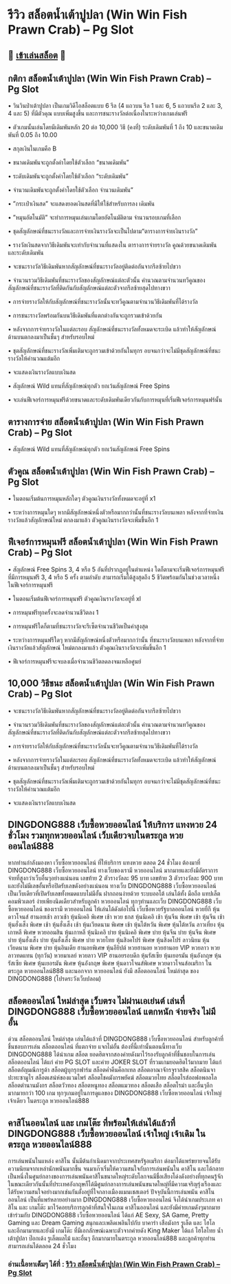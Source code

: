 # รีวิว สล็อตน้ำเต้าปูปลา (Win Win Fish Prawn Crab) – Pg Slot

## 🎰 [เข้าเล่นสล็อต](https://bit.ly/3ryTLaH) 🎰

## กติกา สล็อตน้ำเต้าปูปลา (Win Win Fish Prawn Crab) – Pg Slot

• วินวินป่าเต้าปูปลา เป็นเกมวิดีโอสล็อตแบบ 6 รีล (4 แถวบน รีล 1 และ 6, 5 แถวบนรีล 2 และ 3, 4 และ 5) ที่มีตัวคุณ แบบเพิ่มสูงขึ้น และการชนะรางวัลต่อเนื่องในระหว่างเกมเล่นฟรี

• ตัวเกมนั้นเล่นโดยมีเดิมพันหลัก 20 ต่อ 10,000 วิธี (คงที่) ระดับเดิมพันที่ 1 ถึง 10 และขนาดเดิมพันที่ 0.05 ถึง 10.00

• สกุลเงินในเกมคือ B

• ขนาดเดิมพันจะถูกตั้งค่าโดยใช้ตัวเลือก “ขนาดเดิมพัน”

• ระดับเดิมพันจะถูกตั้งค่าโดยใช้ตัวเลือก “ระดับเดิมพัน”

• จํานวนเดิมพันจะถูกตั้งค่าโดยใช้ตัวเลือก จํานวนเดิมพัน”

• ”กระเป๋าเงินสด” จะแสดงยอดเงินสดที่มีให้ใช้สําหรับการลง เดิมพัน

• ”หมุนอัตโนมัติ” จะทําการหมุนเล่นเกมโดยอัตโนมัติตาม จํานวนรอบเกมที่เลือก

• ชุดสัญลักษณ์ที่ชนะรางวัลและการจ่ายเงินรางวัลจะเป็นไปตาม“ตารางการจ่ายเงินรางวัล”

• รางวัลเงินสดจากวิธีเดิมพันจะเท่ากับจํานวนที่แสดงใน ตารางการจ่ายรางวัล คูณด้วยขนาดเดิมพันและระดับเดิมพัน

• จะชนะรางวัลวิธีเดิมพันหากสัญลักษณ์ที่ชนะรางวัลอยู่ติดต่อกันจากรีลซ้ายไปขวา

• จํานวนรวมวิธีเดิมพันที่ชนะรางวัลของสัญลักษณ์แต่ละตัวนั้น คํานวณตามจํานวนทวีคูณของสัญลักษณ์ที่ชนะรางวัลที่ติดกันกับสัญลักษณ์แต่ละตัวจากรีลซ้ายสุดไปทางขวา

• การจ่ายรางวัลให้กับสัญลักษณ์ที่ชนะรางวัลนั้นจะทวีคูณตามจํานวนวิธีเดิมพันที่ได้รางวัล

• การชนะรางวัลพร้อมกันบนวิธีเดิมพันที่แตกต่างกันจะถูกรวมเข้าด้วยกัน

• หลังจากการจ่ายรางวัลในแต่ละรอบ สัญลักษณ์ที่ชนะรางวัลทั้งหมดจะระเบิด แล้วทําให้สัญลักษณ์ด้านบนตกลงมาเป็นชั้นๆ สําหรับรอบใหม่

• ชุตสัญลักษณ์ที่ชนะรางวัลเพิ่มเติมจะถูกรวมเข้าด้วยกันในทุกร อบจนกว่าจะไม่มีชุดสัญลักษณ์ที่ชนะรางวัลให้คํานวณแต้มอีก

• จะแสดงเงินรางวัลแบบเงินสด

• สัญลักษณ์ Wild แทนที่สัญลักษณ์ทุกตัว ยกเว้นสัญลักษณ์ Free Spins

• จะเล่นฟีเจอร์การหมุนฟรีด้วยขนาดและระดับเดิมพันเดียวกันกับการหมุนที่เริ่มฟีเจอร์การหมุนฟร์นั้น

## ตารางการจ่าย สล็อตน้ำเต้าปูปลา (Win Win Fish Prawn Crab) – Pg Slot

• สัญลักษณ์ Wild แทนที่สัญลักษณ์ทุกตัว ยกเว้นสัญลักษณ์ Free Spins

## ตัวคูณ สล็อตน้ำเต้าปูปลา (Win Win Fish Prawn Crab) – Pg Slot

• ในตอนเริ่มต้นการหมุนหลักใดๆ ตัวคูณเงินรางวัลทั้งหมดจะอยู่ที่ x1

• ระหว่างการหมุนใดๆ หากมีสัญลักษณ์หนึ่งตัวหรือมากกว่านั้นที่ชนะรางวัลบนเพลา หลังจากที่จ่ายเงินรางวัลแล้วสัญลักษณ์ใหม่ ตกลงมาแล้ว ตัวคูณเงินรางวัลจะเพิ่มขึ้นอีก 1

## ฟีเจอร์การหมุนฟรี สล็อตน้ำเต้าปูปลา (Win Win Fish Prawn Crab) – Pg Slot

• สัญลักษณ์ Free Spins 3, 4 หรือ 5 อันที่ปรากฏอยู่ในตําแหน่ง ใดก็ตามจะเริ่มฟีเจอร์การหมุนฟรีที่มีการหมุนฟรี 3, 4 หรือ 5 ครั้ง ตามลําดับ สามารถเริ่มได้สูงสุดถึง 5 ชีวิตพร้อมกันในช่วงเวลาหนึ่งในฟีเจอร์การหมุนฟรี

• ในตอนเริ่มต้นฟีเจอร์การหมุนฟรี ตัวคูณเงินรางวัลจะอยู่ที่ xl

• การหมุนฟรีทุกครั้งจะลดจํานวนชีวิตลง 1

• การหมุนฟรีใดก็ตามที่ชนะรางวัลจะรีเซ็ตจํานวนชีวิตเป็นค่าสูงสุด

• ระหว่างการหมุนฟรีใดๆ หากมีสัญลักษณ์หนึ่งตัวหรือมากกว่านั้น ที่ชนะรางวัลบนเพลา หลังจากที่จ่ายเงินรางวัลแล้วสัญลักษณ์ ใหม่ตกลงมาแล้ว ตัวคูณเงินรางวัลจะเพิ่มขึ้นอีก 1

• ฟีเจอร์การหมุนฟรีจะจบลงเมื่อจํานวนชีวิตลดลงจนเหลือศูนย์

## 10,000 วิธีชนะ สล็อตน้ำเต้าปูปลา (Win Win Fish Prawn Crab) – Pg Slot

• จะชนะรางวัลวิธีเดิมพันหากสัญลักษณ์ที่ชนะรางวัลอยู่ติดต่อกันจากรีลซ้ายไปขวา

• จํานวนรวมวิธีเดิมพันที่ชนะรางวัลของสัญลักษณ์แต่ละตัวนั้น คํานวณตามจํานวนทวีคูณของสัญลักษณ์ที่ชนะรางวัลที่ติดกันกับสัญลักษณ์แต่ละตัวจากรีลซ้ายสุดไปทางขวา

• การจ่ายรางวัลให้กับสัญลักษณ์ที่ชนะรางวัลนั้นจะทวีคูณตามจํานวนวิธีเดิมพันที่ได้รางวัล

• หลังจากการจ่ายรางวัลในแต่ละรอบ สัญลักษณ์ที่ชนะรางวัลทั้งหมดจะระเบิด แล้วทําให้สัญลักษณ์ด้านบนตกลงมาเป็นชั้นๆ สําหรับรอบใหม่

• ชุตสัญลักษณ์ที่ชนะรางวัลเพิ่มเติมจะถูกรวมเข้าด้วยกันในทุกร อบจนกว่าจะไม่มีชุดสัญลักษณ์ที่ชนะรางวัลให้คํานวณแต้มอีก

• จะแสดงเงินรางวัลแบบเงินสด

## DINGDONG888 เว็บซื้อหวยออนไลน์ ให้บริการ แทงหวย 24 ชั่วโมง รวมทุกหวยออนไลน์ เว็บเดียวจบในตระกูล หวยออนไลน์888
หากท่านกำลังมองหา เว็บซื้อหวยออนไลน์ ที่ให้บริการ แทงหวย ตลอด 24 ชั่วโมง ต้องมาที่ DINGDONG888 เว็บซื้อหวยออนไลน์ ทางเว็บของเรามี หวยออนไลน์ มากมายและยังมีอัตราการจ่ายที่สูงกว่าเว็บอื่นๆอย่างแน่นอน เลขท้าย 2 ตัวรางวัลละ 95 บาท เลขท้าย 3 ตัวรางวัลละ 900 บาท และยังไม่มีเลขอั้นหรือปิดรับเลขดังอย่างแน่นอน ทางเว็บ DINGDONG888 เว็บซื้อหวยออนไลน์ เป็นเว็บเดียวที่เปิดรับเลขทั้งหมดแบบไม่มีอั้น ฝากถอนง่ายด้วย ระบบออโต้ เล่นได้ทั้ง มือถือ แทปเล็ต คอมพิวเตอร์ ง่ายเพียงนิดเดียวสำหรับลูกค้า หวยออนไลน์ ทุกๆท่านและเว็บ DINGDONG888 เว็บซื้อหวยออนไลน์ ของเรามี หวยออนไลน์ ให้เล่นได้ดังต่อไปนี้ เว็บซื้อหวยรัฐบาลออนไลน์ หวยยี่กี หุ้นดาวโจนส์ ฮานอยเช้า ลาวเช้า หุ้นนิเคอิ พิเศษ เช้า หวย ธกส หุ้นนิเคอิ เช้า หุ้นจีน พิเศษ เช้า หุ้นจีน เช้า หุ้นฮั่งเส็ง พิเศษ เช้า หุ้นฮั่งเส็ง เช้า หุ้นเวียดนาม พิเศษ เช้า หุ้นไต้หวัน พิเศษ หุ้นไต้หวัน ลาวเที่ยง หุ้นเกาหลี พิเศษ หวยออมสิน หุ้นเกาหลี หุ้นนิเคอิ บ่าย หุ้นนิเคอิ พิเศษ บ่าย หุ้นจีน บ่าย หุ้นจีน พิเศษ บ่าย หุ้นฮั่งเส็ง บ่าย หุ้นฮั่งเส็ง พิเศษ บ่าย หวยไทย หุ้นสิงคโปร์ พิเศษ หุ้นสิงคโปร์ ลาวนิยม หุ้นเวียดนาม พิเศษ บ่าย หุ้นอินเดีย ฮานอยพิเศษ หุ้นอียิปต์ หวยฮานอย หวยฮานอย VIP หวยลาว หวยลาวทดแทน (ทุกวัน) หวยมาเลย์ หวยลาว VIP ฮานอยรอบดึก หุ้นรัสเซีย หุ้นเยอรมัน หุ้นอังกฤษ หุ้นรัสเซีย พิเศษ หุ้นเยอรมัน พิเศษ หุ้นอังกฤษ พิเศษ หุ้นดาวโจนส์พิเศษ หวยดาวโจนส์อเมริกา ในตระกูล หวยออนไลน์888 และนอกจาก หวยออนไลน์ ยังมี สล็อตออนไลน์ ใหม่ล่าสุด ของ DINGDONG888 (โปรดระวังเว็บปลอม)

## สล็อตออนไลน์ ใหม่ล่าสุด เว็บตรง ไม่ผ่านเอเย่นต์ เล่นที่ DINGDONG888 เว็บซื้อหวยออนไลน์ แตกหนัก จ่ายจริง ไม่มีอั้น
ด่วน สล็อตออนไลน์ ใหม่ล่าสุด เล่นได้แล้วที่ DINGDONG888 เว็บซื้อหวยออนไลน์ สำหรับลูกค้าที่ชื่นชอบการเล่น สล็อตออนไลน์ ที่แตกจ่าย แจกไม่อั้น ต้องที่นี้เท่านั้นตอนนี้ทางเว็บ DINGDONG888 ได้นำเกม สล็อต ยอดฮิตจากสองค่ายดังมาไว้รองรับลูกค้าที่ชื่นชอบในการเล่น สล็อตออนไลน์ ได้แก่ ค่าย PG SLOT และค่าย JOKER SLOT ที่รวมเกมยอดฮิตไว้มากมาย ได้แก่ สล็อตอัญมณีการูด้า สล็อตผู้บุกรุกฟาร์ม สล็อตค่ำคืนค็อกเทล สล็อตอาณาจักรจูราสสิค สล็อตนินจาปะทะซามูไร สล็อตเสน่ห์ของแวมไพร์ สล็อตโชคมังกรพยัคฆ์ สล็อตมวยไทย สล็อตไรส์ออฟอพอลโล สล็อตตำนานมังกร สล็อตวัวทอง สล็อตหนูทอง สล็อตแมวทอง สล็อตเสือ สล็อตโรม่า และอื่นๆอีกมากมายกว่า 100 เกม ทุกๆเกมอยู่ในการดูแลของ DINGDONG888 เว็บซื้อหวยออนไลน์ เจ้าใหญ่ เจ้าเดียว ในตระกูล หวยออนไลน์888

## คาสิโนออนไลน์ และ เกมโต๊ะ ที่พร้อมให้เล่นได้แล้วที่ DINGDONG888 เว็บซื้อหวยออนไลน์ เจ้าใหญ่ เจ้าเดิม ในตระกูล หวยออนไลน์888
การเล่นพนันในแหล่ง คาสิโน นั้นมีต้นกำเนิดมาจากประเทศสหรัฐอเมริกา ต่อมาได้แพร่ขยายจนได้รับความนิยมจากเหล่านักพนันมากขึ้น จนมาเก๊าเริ่มให้ความสนใจกับการเล่นพนันใน คาสิโน และได้กลายเป็นหนึ่งในศูนย์กลางของการเล่นพนันคาสิโนขนาดใหญ่ระดับโลกจนมีชื่อเสียงโด่งดังอย่างที่ทุกคนรู้จัก ในขณะเดียวกันนั้นที่ประเทศอังกฤษก็ได้มีศูนย์กลางการเล่นพนันขนาดใหญ่ที่มีความเจริญรุ่งเรืองและได้รับความสนใจอย่างมากเช่นกันตั้งอยู่ที่ใจกลางเมืองแมนเชสเตอร์ ปัจจุบันนี้การเล่นพนัน คาสิโนออนไลน์ เป็นที่แพร่หลายอย่างมาก DINGDONG888 เว็บซื้อหวยออนไลน์ จึงได้นำเกมประเภท คาสิโน และ เกมโต๊ะ มาไว้คอยบริการลูกค้าที่สนใจในเกม คาสิโนออนไลน์ และยังมีค่ายเกมดังๆมากมายเข้าร่วมกับ DINGDONG888 เว็บซื้อหวยออนไลน์ ได้แก่ AE Sexy, SA Game, Pretty Gaming และ Dream Gaming สนุกและเพลิดเพลินไปกับ บาคาร่า เสือมังกร รูเล็ต และ ไฮโล และอีกมามายและยังมี เกมโต๊ะ ที่มีเอกลักษณ์เฉพาะตัวจากค่ายดัง  King Maker ได้แก่ ไฮโลไทย น้ำเต้าปูปลา ป๊อกเด้ง รูเล็ตผลไม้ และอื่นๆ อีกมากมายในตระกูล หวยออนไลน์888 และลูกค้าทุกท่านสามารถเล่นได้ตลอด 24 ชั่วโมง

### อ่านเนื้อหาเต็มๆ ได้ที่ : [รีวิว สล็อตน้ำเต้าปูปลา (Win Win Fish Prawn Crab) – Pg Slot](https://dingdong888.co/pg-slot/win-win-fish-prawn-crab/)
